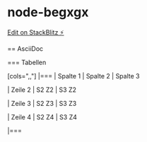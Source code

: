 # node-begxgx

[Edit on StackBlitz ⚡️](https://stackblitz.com/edit/node-begxgx)

== AsciiDoc

=== Tabellen

[cols=",,"]
|===
| Spalte 1 | Spalte 2 | Spalte 3

| Zeile 2 | S2 Z2 | S3 Z2

| Zeile 3 | S2 Z3 | S3 Z3

| Zeile 4 | S2 Z4 | S3 Z4

|===
